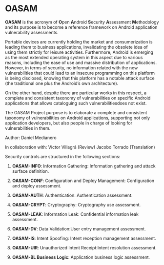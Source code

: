 # OASAM

**OASAM** is the acronym of **O**pen **A**ndroid **S**ecurity **A**ssessment **M**ethodology and its purpose is to become a reference framework on Android application vulnerability assessments.


Portable devices are currently holding the market and consumerization is leading them to business applications, invalidating the obsolete idea of using them strictly for leisure activities. Furthermore, Android is emerging as the most extended operating system in this aspect due to various reasons, including the ease of use and massive distribution of applications. However, in terms of security, no information related with the new vulnerabilities that could lead to an insecure programming on this platform is being disclosed, knowing that this platform has a notable attack surface (the traditional one plus the Android’s own architecture).

On the other hand, despite there are particular works in this respect, a complete and consistent taxonomy of vulnerabilities on specific Android applications that allows cataloguing such vulnerabilitiesdoes not exist.

The OASAM Project purpose is to elaborate a complete and consistent taxonomy of vulnerabilities on Android applications, supporting not only application developers, but also people in charge of looking for vulnerabilities in them.

Author:
Daniel Medianero

In collaboration with:
Victor Villagrá (Review)
Jacobo Torrado (Translation)


Security controls are structured in the following sections:

1. **OASAM-INFO**:  Information Gathering:  Information gathering and attack surface definition.

2. **OASAM-CONF**: Configuration and Deploy Management: Configuration and deploy assessment.

3. **OASAM-AUTH**: Authentication: Authentication assessment.

4. **OASAM-CRYPT**:  Cryptography: Cryptography use assessment.

5. **OASAM-LEAK**: Information Leak: Confidential information leak assessment.

6. **OASAM-DV**: Data Validation:User entry management assessment.

7. **OASAM-IS**: Intent Spoofing: Intent reception management assessment.

8. **OASAM-UIR**: Unauthorized Intent Receipt:Intent resolution assessment.

9. **OASAM-BL Business Logic**: Application business logic assessment.
